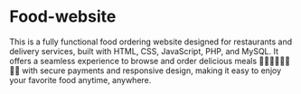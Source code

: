 # Food-website
This is a fully functional food ordering website designed for restaurants and delivery services, built with HTML, CSS, JavaScript, PHP, and MySQL. It offers a seamless experience to browse and order delicious meals 🍔🍕🍣🍜🍰🥗🍩🍗 with secure payments and responsive design, making it easy to enjoy your favorite food anytime, anywhere.
